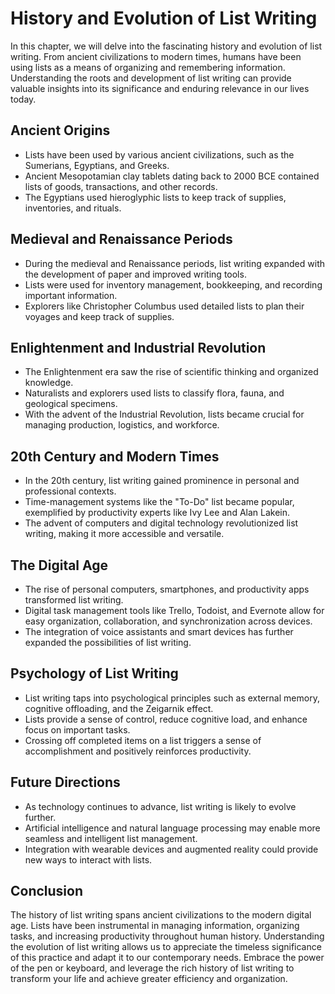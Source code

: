 History and Evolution of List Writing
================================================

In this chapter, we will delve into the fascinating history and evolution of list writing. From ancient civilizations to modern times, humans have been using lists as a means of organizing and remembering information. Understanding the roots and development of list writing can provide valuable insights into its significance and enduring relevance in our lives today.

**Ancient Origins**
-------------------

* Lists have been used by various ancient civilizations, such as the Sumerians, Egyptians, and Greeks.
* Ancient Mesopotamian clay tablets dating back to 2000 BCE contained lists of goods, transactions, and other records.
* The Egyptians used hieroglyphic lists to keep track of supplies, inventories, and rituals.

**Medieval and Renaissance Periods**
------------------------------------

* During the medieval and Renaissance periods, list writing expanded with the development of paper and improved writing tools.
* Lists were used for inventory management, bookkeeping, and recording important information.
* Explorers like Christopher Columbus used detailed lists to plan their voyages and keep track of supplies.

**Enlightenment and Industrial Revolution**
-------------------------------------------

* The Enlightenment era saw the rise of scientific thinking and organized knowledge.
* Naturalists and explorers used lists to classify flora, fauna, and geological specimens.
* With the advent of the Industrial Revolution, lists became crucial for managing production, logistics, and workforce.

**20th Century and Modern Times**
---------------------------------

* In the 20th century, list writing gained prominence in personal and professional contexts.
* Time-management systems like the "To-Do" list became popular, exemplified by productivity experts like Ivy Lee and Alan Lakein.
* The advent of computers and digital technology revolutionized list writing, making it more accessible and versatile.

**The Digital Age**
-------------------

* The rise of personal computers, smartphones, and productivity apps transformed list writing.
* Digital task management tools like Trello, Todoist, and Evernote allow for easy organization, collaboration, and synchronization across devices.
* The integration of voice assistants and smart devices has further expanded the possibilities of list writing.

**Psychology of List Writing**
------------------------------

* List writing taps into psychological principles such as external memory, cognitive offloading, and the Zeigarnik effect.
* Lists provide a sense of control, reduce cognitive load, and enhance focus on important tasks.
* Crossing off completed items on a list triggers a sense of accomplishment and positively reinforces productivity.

**Future Directions**
---------------------

* As technology continues to advance, list writing is likely to evolve further.
* Artificial intelligence and natural language processing may enable more seamless and intelligent list management.
* Integration with wearable devices and augmented reality could provide new ways to interact with lists.

**Conclusion**
--------------

The history of list writing spans ancient civilizations to the modern digital age. Lists have been instrumental in managing information, organizing tasks, and increasing productivity throughout human history. Understanding the evolution of list writing allows us to appreciate the timeless significance of this practice and adapt it to our contemporary needs. Embrace the power of the pen or keyboard, and leverage the rich history of list writing to transform your life and achieve greater efficiency and organization.
